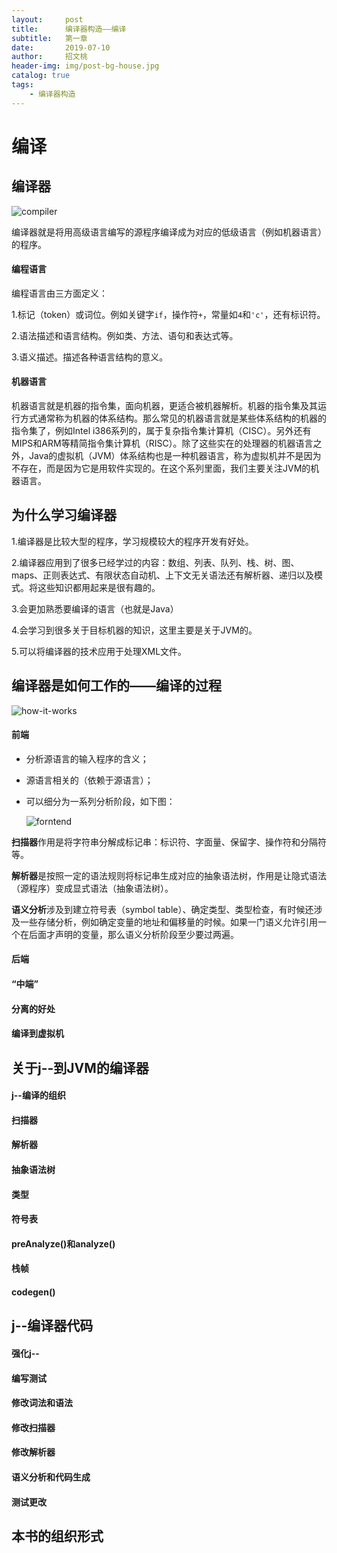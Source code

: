 ```yaml
---
layout:     post
title:      编译器构造——编译
subtitle:   第一章
date:       2019-07-10
author:     招文桃
header-img: img/post-bg-house.jpg
catalog: true
tags:
    - 编译器构造
---
```


# 编译

## 编译器

![compiler](https://raw.githubusercontent.com/gdouzwt/gdouzwt.github.io/master/img/compiler.png)

编译器就是将用高级语言编写的源程序编译成为对应的低级语言（例如机器语言）的程序。

#### 编程语言

编程语言由三方面定义：

1.标记（token）或词位。例如关键字`if`，操作符`+`，常量如`4`和`'c'`，还有标识符。

2.语法描述和语言结构。例如类、方法、语句和表达式等。

3.语义描述。描述各种语言结构的意义。

#### 机器语言

机器语言就是机器的指令集，面向机器，更适合被机器解析。机器的指令集及其运行方式通常称为机器的体系结构。那么常见的机器语言就是某些体系结构的机器的指令集了，例如Intel i386系列的，属于复杂指令集计算机（CISC）。另外还有MIPS和ARM等精简指令集计算机（RISC）。除了这些实在的处理器的机器语言之外，Java的虚拟机（JVM）体系结构也是一种机器语言，称为虚拟机并不是因为不存在，而是因为它是用软件实现的。在这个系列里面，我们主要关注JVM的机器语言。

## 为什么学习编译器

1.编译器是比较大型的程序，学习规模较大的程序开发有好处。

2.编译器应用到了很多已经学过的内容：数组、列表、队列、栈、树、图、maps、正则表达式、有限状态自动机、上下文无关语法还有解析器、递归以及模式。将这些知识都用起来是很有趣的。

3.会更加熟悉要编译的语言（也就是Java）

4.会学习到很多关于目标机器的知识，这里主要是关于JVM的。

5.可以将编译器的技术应用于处理XML文件。

## 编译器是如何工作的——编译的过程

![how-it-works](https://raw.githubusercontent.com/gdouzwt/gdouzwt.github.io/master/img/how-it-works.png)

#### 前端

- 分析源语言的输入程序的含义；

- 源语言相关的（依赖于源语言）；

- 可以细分为一系列分析阶段，如下图：

  ![forntend](https://raw.githubusercontent.com/gdouzwt/gdouzwt.github.io/master/img/frontend.png)

**扫描器**作用是将字符串分解成标记串：标识符、字面量、保留字、操作符和分隔符等。

**解析器**是按照一定的语法规则将标记串生成对应的抽象语法树，作用是让隐式语法（源程序）变成显式语法（抽象语法树）。

**语义分析**涉及到建立符号表（symbol table）、确定类型、类型检查，有时候还涉及一些存储分析，例如确定变量的地址和偏移量的时候。如果一门语义允许引用一个在后面才声明的变量，那么语义分析阶段至少要过两遍。

#### 后端

#### “中端”

#### 分离的好处

#### 编译到虚拟机 

## 关于j--到JVM的编译器

#### j--编译的组织

#### 扫描器

#### 解析器

#### 抽象语法树

#### 类型

#### 符号表

#### preAnalyze()和analyze()

#### 栈帧

#### codegen()

## j--编译器代码

#### 强化j--

#### 编写测试

#### 修改词法和语法

#### 修改扫描器

#### 修改解析器

#### 语义分析和代码生成

#### 测试更改

## 本书的组织形式

